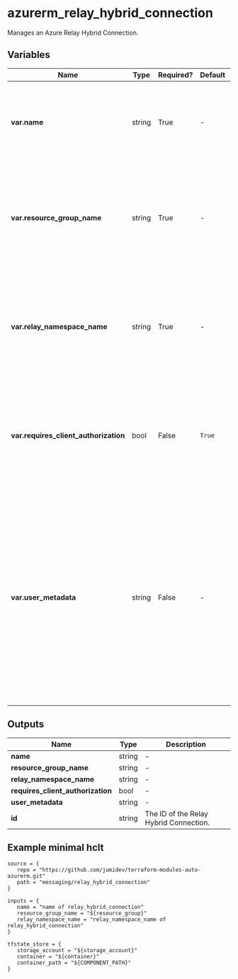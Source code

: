 # azurerm_relay_hybrid_connection

Manages an Azure Relay Hybrid Connection.

## Variables

| Name | Type | Required? |  Default  |  Description |
| ---- | ---- | --------- |  ----------- | ----------- |
| **var.name** | string | True | -  |  Specifies the name of the Azure Relay Hybrid Connection. Changing this forces a new resource to be created. | 
| **var.resource_group_name** | string | True | -  |  The name of the resource group in which to create the Azure Relay Hybrid Connection. Changing this forces a new resource to be created. | 
| **var.relay_namespace_name** | string | True | -  |  The name of the Azure Relay in which to create the Azure Relay Hybrid Connection. Changing this forces a new resource to be created. | 
| **var.requires_client_authorization** | bool | False | `True`  |  Specify if client authorization is needed for this hybrid connection. Changing this forces a new resource to be created. Defaults to `true`. | 
| **var.user_metadata** | string | False | -  |  The usermetadata is a placeholder to store user-defined string data for the hybrid connection endpoint. For example, it can be used to store descriptive data, such as a list of teams and their contact information. Also, user-defined configuration settings can be stored. | 



## Outputs

| Name | Type | Description |
| ---- | ---- | --------- | 
| **name** | string  | - | 
| **resource_group_name** | string  | - | 
| **relay_namespace_name** | string  | - | 
| **requires_client_authorization** | bool  | - | 
| **user_metadata** | string  | - | 
| **id** | string  | The ID of the Relay Hybrid Connection. | 

## Example minimal hclt

```hcl
source = {
   repo = "https://github.com/jumidev/terraform-modules-auto-azurerm.git" 
   path = "messaging/relay_hybrid_connection" 
}

inputs = {
   name = "name of relay_hybrid_connection" 
   resource_group_name = "${resource_group}" 
   relay_namespace_name = "relay_namespace_name of relay_hybrid_connection" 
}

tfstate_store = {
   storage_account = "${storage_account}" 
   container = "${container}" 
   container_path = "${COMPONENT_PATH}" 
}


```